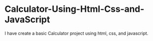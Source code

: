 # Calculator-Using-Html-Css-and-JavaScript
I have create a basic Calculator project using html, css, and javascript.
